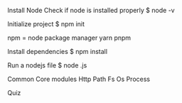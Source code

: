 Install Node
Check if node is installed properly
$ node -v

Initialize project
$ npm init

npm = node package manager
yarn
pnpm

Install dependencies
$ npm install <package-name>

Run a nodejs file
$ node <name-of-file>.js

Common Core modules
Http
Path
Fs
Os
Process

Quiz
